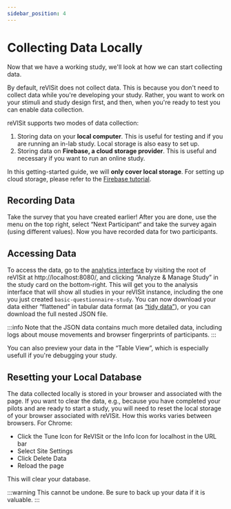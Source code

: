 ```yaml
---
sidebar_position: 4
---
```

# Collecting Data Locally

Now that we have a working study, we'll look at how we can start collecting data. 

By default, reVISit does not collect data. This is because you don't need to collect data while you're developing your study. Rather, you want to work on your stimuli and study design first, and then, when you're ready to test you can enable data collection. 

reVISit supports two modes of data collection: 

1. Storing data on your **local computer**. This is useful for testing and if you are running an in-lab study. Local storage is also easy to set up. 
2. Storing data on **Firebase, a cloud storage provider**. This is useful and necessary if you want to run an online study. 

In this getting-started guide, we will **only cover local storage**. For setting up cloud storage, please refer to the [Firebase tutorial](../data-and-deployment/firebase-setup.md).

## Recording Data

Take the survey that you have created earlier! After you are done, use the menu on the top right, select “Next Participant“ and take the survey again (using different values). Now you have recorded data for two participants. 

## Accessing Data

To access the data, go to the [analytics interface](.) by visiting the root of reVISit at http://localhost:8080/, and clicking “Analyze & Manage Study” in the study card on the bottom-right. This will get you to the analysis interface that will show all studies in your reVISit instance, including the one you just created `basic-questionnaire-study`. You can now download your data either “flattened” in tabular data format (as [“tidy data”](https://r4ds.hadley.nz/data-tidy.html#sec-tidy-data)), or you can download the full nested JSON file. 

:::info
Note that the JSON data contains much more detailed data, including logs about mouse movements and browser fingerprints of participants.
:::

You can also preview your data in the “Table View”, which is especially usefull if you're debugging your study. 


## Resetting your Local Database

The data collected locally is stored in your browser and associated with the page. If you want to clear the data, e.g., because you have completed your pilots and are ready to start a study, you will need to reset the local storage of your browser associated with reVISit. How this works varies between browsers. For Chrome: 

* Click the Tune Icon for ReVISit or the Info Icon for localhost in the URL bar
* Select Site Settings
* Click Delete Data
* Reload the page

This will clear your database. 

:::warning
This cannot be undone. Be sure to back up your data if it is valuable. 
:::